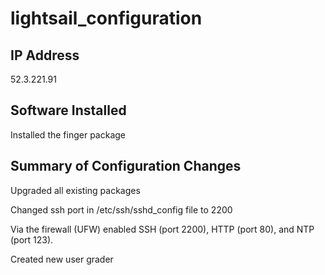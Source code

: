 # lightsail_configuration


## IP Address
52.3.221.91


## Software Installed
Installed the finger package


## Summary of Configuration Changes
Upgraded all existing packages

Changed ssh port in /etc/ssh/sshd_config file to 2200

Via the firewall (UFW) enabled SSH (port 2200), HTTP (port 80), and NTP (port 123).

Created new user grader
